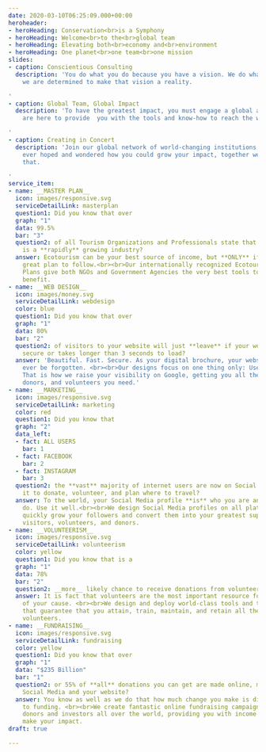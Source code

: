 ```yaml
---
date: 2020-03-10T06:25:09.000+00:00
heroheader:
- heroHeading: Conservation<br>is a Symphony
- heroHeading: Welcome<br>to the<br>global team
- heroHeading: Elevating both<br>economy and<br>environment
- heroHeading: One planet<br>one team<br>one mission
slides:
- caption: Conscientious Consulting
  description: 'You do what you do because you have a vision. We do what we do because
    we are determined to make that vision a reality.

'
- caption: Global Team, Global Impact
  description: 'To have the greatest impact, you must engage a global audience. We
    are here to provide  you with the tools and know-how to reach the world.

'
- caption: Creating in Concert
  description: 'Join our global network of world-changing institutions. If you have
    ever hoped and wondered how you could grow your impact, together we will do just
    that.

'
service_item:
- name: __MASTER PLAN__
  icon: images/responsive.svg
  serviceDetailLink: masterplan
  question1: Did you know that over
  graph: "1"
  data: 99.5%
  bar: "3"
  question2: of all Tourism Organizations and Professionals state that Ecotourism
    is a **rapidly** growing industry?
  answer: Ecotourism can be your best source of income, but **ONLY** if you have a
    great plan to follow.<br><br>Our internationally recognized Ecotourism Management
    Plans give both NGOs and Government Agencies the very best tools to gain the greatest
    benefit.
- name: __WEB DESIGN__
  icon: images/money.svg
  serviceDetailLink: webdesign
  color: blue
  question1: Did you know that over
  graph: "1"
  data: 80%
  bar: "2"
  question2: of visitors to your website will just **leave** if your website is not
    secure or takes longer than 3 seconds to load?
  answer: 'Beautiful. Fast. Secure. As your digital brochure, your website must never
    ever be forgotten. <br><br>Our designs focus on one thing only: User Experience.
    That is how we raise your visibility on Google, getting you all the visitors,
    donors, and volunteers you need.'
- name: __MARKETING__
  icon: images/responsive.svg
  serviceDetailLink: marketing
  color: red
  question1: Did you know that
  graph: "2"
  data_left:
  - fact: ALL USERS
    bar: 1
  - fact: FACEBOOK
    bar: 2
  - fact: INSTAGRAM
    bar: 3
  question2: the **vast** majority of internet users are now on Social Media, using
    it to donate, volunteer, and plan where to travel?
  answer: To the world, your Social Media profile **is** who you are and what you
    do. Use it well.<br><br>We design Social Media profiles on all platforms that
    quickly grow your followers and convert them into your greatest supporters as
    visitors, volunteers, and donors.
- name: __VOLUNTEERISM__
  icon: images/responsive.svg
  serviceDetailLink: volunteerism
  color: yellow
  question1: Did you know that is a
  graph: "1"
  data: 78%
  bar: "2"
  question2: __more__ likely chance to receive donations from volunteers than non-volunteers?
  answer: It is fact that volunteers are the most important resource for the success
    of your cause. <br><br>We design and deploy world-class tools and training programs
    that guarantee that you attain, train, maintain, and retain all the best and brightest
    volunteers.
- name: __FUNDRAISING__
  icon: images/responsive.svg
  serviceDetailLink: fundraising
  color: yellow
  question1: Did you know that over
  graph: "1"
  data: "$235 Billion"
  bar: "1"
  question2: or 55% of **all** donations you can get are made online, mainly through
    Social Media and your website?
  answer: You know as well as we do that how much change you make is directly tied
    to funding. <br><br>We create fantastic online fundraising campaigns that reach
    donors and investors all over the world, providing you with income that lets you
    make your impact.
draft: true

---
```

